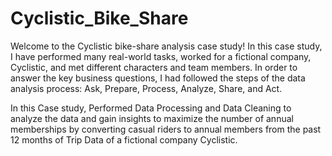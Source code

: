 # Cyclistic_Bike_Share

Welcome to the Cyclistic bike-share analysis case study! In this case study, I have performed many real-world tasks, worked for a fictional company, Cyclistic, and met different characters and team members. In order to answer the key business questions, I had followed the steps of the data analysis process: Ask, Prepare, Process, Analyze, Share, and Act.

In this Case study, Performed Data Processing and Data Cleaning to analyze the data and gain insights to maximize the number of annual memberships by converting casual riders to annual members from the past 12 months of Trip Data of a fictional company Cyclistic.
